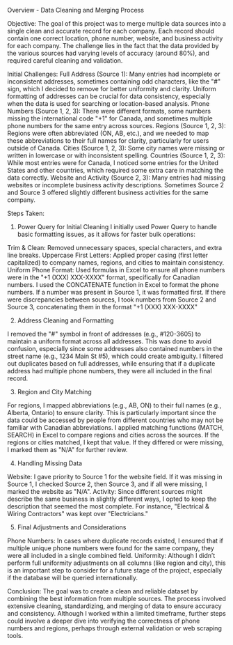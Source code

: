 Overview - Data Cleaning and Merging Process

Objective:
The goal of this project was to merge multiple data sources into a single clean and accurate record for each company. Each record should contain one correct location, phone number, website, and business activity for each company. The challenge lies in the fact that the data provided by the various sources had varying levels of accuracy (around 80%), and required careful cleaning and validation.

Initial Challenges:
Full Address (Source 1): Many entries had incomplete or inconsistent addresses, sometimes containing odd characters, like the "#" sign, which I decided to remove for better uniformity and clarity. Uniform formatting of addresses can be crucial for data consistency, especially when the data is used for searching or location-based analysis.
Phone Numbers (Source 1, 2, 3): There were different formats, some numbers missing the international code "+1" for Canada, and sometimes multiple phone numbers for the same entry across sources.
Regions (Source 1, 2, 3): Regions were often abbreviated (ON, AB, etc.), and we needed to map these abbreviations to their full names for clarity, particularly for users outside of Canada.
Cities (Source 1, 2, 3): Some city names were missing or written in lowercase or with inconsistent spelling.
Countries (Source 1, 2, 3): While most entries were for Canada, I noticed some entries for the United States and other countries, which required some extra care in matching the data correctly.
Website and Activity (Source 2, 3): Many entries had missing websites or incomplete business activity descriptions. Sometimes Source 2 and Source 3 offered slightly different business activities for the same company.

Steps Taken:

1. Power Query for Initial Cleaning
I initially used Power Query to handle basic formatting issues, as it allows for faster bulk operations:

Trim & Clean: Removed unnecessary spaces, special characters, and extra line breaks.
Uppercase First Letters: Applied proper casing (first letter capitalized) to company names, regions, and cities to maintain consistency.
Uniform Phone Format: Used formulas in Excel to ensure all phone numbers were in the "+1 (XXX) XXX-XXXX" format, specifically for Canadian numbers.
I used the CONCATENATE function in Excel to format the phone numbers. If a number was present in Source 1, it was formatted first. If there were discrepancies between sources, I took numbers from Source 2 and Source 3, concatenating them in the format "+1 (XXX) XXX-XXXX"

2. Address Cleaning and Formatting
   
I removed the "#" symbol in front of addresses (e.g., #120-3605) to maintain a uniform format across all addresses. This was done to avoid confusion, especially since some addresses also contained numbers in the street name (e.g., 1234 Main St #5), which could create ambiguity.
I filtered out duplicates based on full addresses, while ensuring that if a duplicate address had multiple phone numbers, they were all included in the final record.

3. Region and City Matching
   
For regions, I mapped abbreviations (e.g., AB, ON) to their full names (e.g., Alberta, Ontario) to ensure clarity. This is particularly important since the data could be accessed by people from different countries who may not be familiar with Canadian abbreviations.
I applied matching functions (MATCH, SEARCH) in Excel to compare regions and cities across the sources. If the regions or cities matched, I kept that value. If they differed or were missing, I marked them as "N/A" for further review.

4. Handling Missing Data
   
Website: I gave priority to Source 1 for the website field. If it was missing in Source 1, I checked Source 2, then Source 3, and if all were missing, I marked the website as "N/A".
Activity: Since different sources might describe the same business in slightly different ways, I opted to keep the description that seemed the most complete. For instance, "Electrical & Wiring Contractors" was kept over "Electricians."

5. Final Adjustments and Considerations
   
Phone Numbers: In cases where duplicate records existed, I ensured that if multiple unique phone numbers were found for the same company, they were all included in a single combined field.
Uniformity: Although I didn’t perform full uniformity adjustments on all columns (like region and city), this is an important step to consider for a future stage of the project, especially if the database will be queried internationally.

Conclusion:
The goal was to create a clean and reliable dataset by combining the best information from multiple sources. The process involved extensive cleaning, standardizing, and merging of data to ensure accuracy and consistency. Although I worked within a limited timeframe, further steps could involve a deeper dive into verifying the correctness of phone numbers and regions, perhaps through external validation or web scraping tools.

